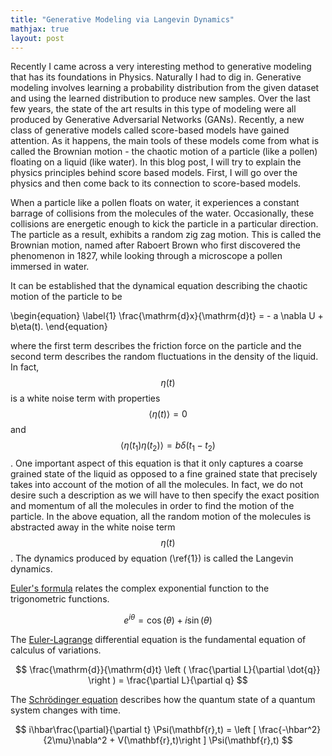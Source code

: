 ```yaml
---
title: "Generative Modeling via Langevin Dynamics"
mathjax: true
layout: post
---
```


Recently I came across a very interesting method to generative modeling that has its foundations in Physics. Naturally I had to dig in. Generative modeling involves learning a probability distribution from the given dataset and using the learned distribution to produce new samples. Over the last few years, the state of the art results in this type of modeling were all produced by Generative Adversarial Networks (GANs). Recently, a new class of generative models called score-based models have gained attention. As it happens, the main tools of these models come from what is called the Brownian motion - the chaotic motion of a particle (like a pollen) floating on a liquid (like water). In this blog post, I will try to explain the physics principles behind score based models. First, I will go over the physics and then come back to its connection to score-based models.

When a particle like a pollen floats on water, it experiences a constant barrage of collisions from the molecules of the water. Occasionally, these collisions are energetic enough to kick the particle in a particular direction. The particle as a result, exhibits a random zig zag motion. This is called the Brownian motion, named after Raboert Brown who first discovered the phenomenon in 1827, while looking through a microscope a pollen immersed in water.


It can be established that the dynamical equation describing the chaotic motion of the particle to be

\begin{equation} \label{1}
   \frac{\mathrm{d}x}{\mathrm{d}t} = - a \nabla U + b\eta(t).
\end{equation}

where the first term describes the friction force on the particle and the second term describes the random fluctuations in the density of the liquid. In fact, $$\eta(t)$$ is a white noise term with properties $$\langle \eta (t) \rangle = 0$$ and $$\langle \eta (t_1) \eta (t_2) \rangle = b \delta(t_1-t_2)$$. One important aspect of this equation is that it only captures a coarse grained state of the liquid as opposed to a fine grained state that precisely takes into account of the motion of all the molecules. In fact, we do not desire such a description as we will have to then specify the exact position and momentum of all the molecules in order to find the motion of the particle. In the above equation, all the random motion of the molecules is abstracted away in the white noise term $$\eta(t)$$. The dynamics produced by equation (\ref{1}) is called the Langevin dynamics.

[Euler's formula](https://en.wikipedia.org/wiki/Euler%27s_formula) relates the  complex exponential function to the trigonometric functions.

$$ e^{i\theta}=\cos(\theta)+i\sin(\theta) $$

The [Euler-Lagrange](https://en.wikipedia.org/wiki/Lagrangian_mechanics) differential equation is the fundamental equation of calculus of variations.

$$ \frac{\mathrm{d}}{\mathrm{d}t} \left ( \frac{\partial L}{\partial \dot{q}} \right ) = \frac{\partial L}{\partial q} $$

The [Schrödinger equation](https://en.wikipedia.org/wiki/Schr%C3%B6dinger_equation) describes how the quantum state of a quantum system changes with time.

$$ i\hbar\frac{\partial}{\partial t} \Psi(\mathbf{r},t) = \left [ \frac{-\hbar^2}{2\mu}\nabla^2 + V(\mathbf{r},t)\right ] \Psi(\mathbf{r},t) $$
